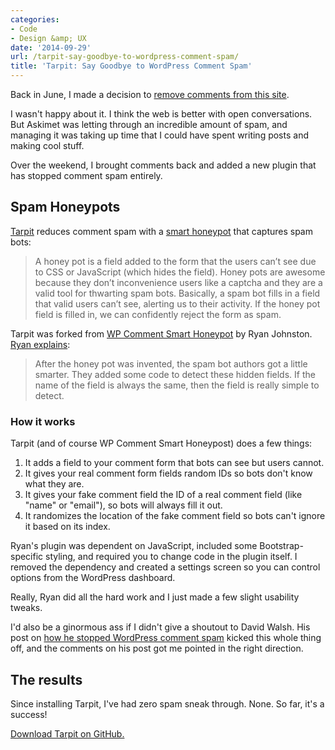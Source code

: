 ```yaml
---
categories:
- Code
- Design &amp; UX
date: '2014-09-29'
url: /tarpit-say-goodbye-to-wordpress-comment-spam/
title: 'Tarpit: Say Goodbye to WordPress Comment Spam'
---
```


Back in June, I made a decision to [remove comments from this site](/disabling-comments/).

I wasn't happy about it. I think the web is better with open conversations. But Askimet was letting through an incredible amount of spam, and managing it was taking up time that I could have spent writing posts and making cool stuff.

Over the weekend, I brought comments back and added a new plugin that has stopped comment spam entirely.

<!--more-->

## Spam Honeypots

[Tarpit](https://github.com/cferdinandi/tarpit) reduces comment spam with a [smart honeypot](http://www.smartfile.com/blog/captchas-dont-work-how-to-trick-spam-bots-with-a-smarter-honey-pot/) that captures spam bots:

> A honey pot is a field added to the form that the users can’t see due to CSS or JavaScript (which hides the field). Honey pots are awesome because they don’t inconvenience users like a captcha and they are a valid tool for thwarting spam bots. Basically, a spam bot fills in a field that valid users can’t see, alerting us to their activity. If the honey pot field is filled in, we can confidently reject the form as spam.

Tarpit was forked from [WP Comment Smart Honeypot](https://github.com/freak3dot/wp-smart-honeypot) by Ryan Johnston. [Ryan explains](http://www.smartfile.com/blog/captchas-dont-work-how-to-trick-spam-bots-with-a-smarter-honey-pot/):

> After the honey pot was invented, the spam bot authors got a little smarter. They added some code to detect these hidden fields. If the name of the field is always the same, then the field is really simple to detect.

### How it works

Tarpit (and of course WP Comment Smart Honeypost) does a few things:

1. It adds a field to your comment form that bots can see but users cannot.
2. It gives your real comment form fields random IDs so bots don't know what they are.
3. It gives your fake comment field the ID of a real comment field (like "name" or "email"), so bots will always fill it out.
4. It randomizes the location of the fake comment field so bots can't ignore it based on its index.

Ryan's plugin was dependent on JavaScript, included some Bootstrap-specific styling, and required you to change code in the plugin itself. I removed the dependency and created a settings screen so you can control options from the WordPress dashboard.

Really, Ryan did all the hard work and I just made a few slight usability tweaks.

I'd also be a ginormous ass if I didn't give a shoutout to David Walsh. His post on [how he stopped WordPress comment spam](http://davidwalsh.name/wordpress-comment-spam) kicked this whole thing off, and the comments on his post got me pointed in the right direction.

## The results

Since installing Tarpit, I've had zero spam sneak through. None. So far, it's a success!

[Download Tarpit on GitHub.](https://github.com/cferdinandi/tarpit)